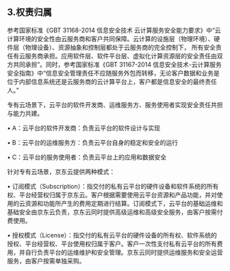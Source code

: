 ## 3.权责归属

参考国家标准《GBT 31168-2014 信息安全技术 云计算服务安全能力要求》中“云计算环境的安全性由云服务商和客户共同保障。云计算的设施层（物理环境）、硬件层（物理设备）、资源抽象和控制层都处于云服务商的完全控制下， 所有安全责任有云服务商承担。应用软件层、软件平台层、虚拟化计算资源层的安全责任由双方共同承担”。同时，参考国家标准《GBT 31167-2014 信息安全技术-云计算服务安全指南》中“信息安全管理责任不应随服务外包而转移，无论客户数据和业务是位于内部信息系统还是云服务商的云计算平台上，客户都是信息安全的最终责任人。”

专有云场景下，云平台的软件开发商、运维服务方、服务使用者实现安全责任共担与能力共建。


  •	A：云平台的软件开发商：负责云平台的软件设计与实现

  •	B：云平台的运维服务方：负责云平台自身的稳定和安全的运行

  •	C：云平台的服务使用者：负责云平台上的应用和数据安全

针对专有云场景，京东云提供两种模式：

  • 订阅模式（Subscription）：指交付的私有云平台的硬件设备和软件系统的所有权、平台经营权归属于京东云。客户根据需要使用云平台资源和产品功能，并对使用的云资源和功能所产生的费用定期进行结算。订阅模式下，云平台的基础运维和基础安全由京东云负责，京东云同时提供高级运维和高级安全服务，由客户按需付费使用。

  • 授权模式（License）：指交付的私有云平台的硬件设备的所有权、软件系统的授权、平台经营权、平台使用权归属于客户。客户一次性支付私有云平台的所有费用，并自行负责平台的运维维护和安全管理。京东云同时提供运维服务和安全运营服务，由客户按需单独采购。
